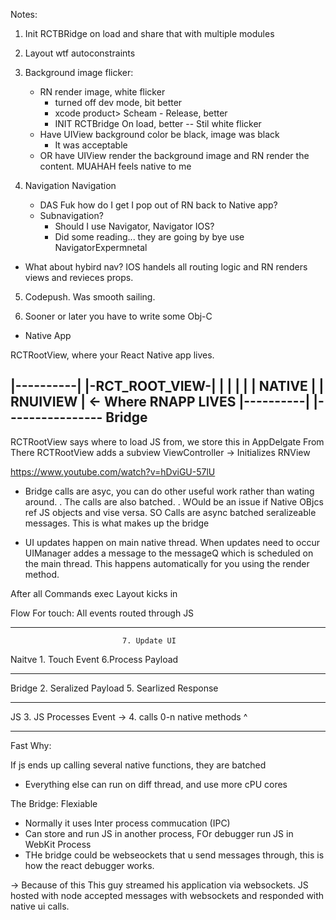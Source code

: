 Notes:

1. Init RCTBRidge on load and share that with multiple modules
2. Layout wtf autoconstraints
3. Background image flicker:
    - RN render image, white flicker
       - turned off dev mode, bit better
       - xcode product> Scheam - Release, better
       - INIT RCTBridge On load, better
       -- Stil white flicker
    - Have UIView background color be black, image was black
      - It was acceptable
    - OR have UIView render the background image and RN render the content. MUAHAH feels native to me

4. Navigation Navigation
   - DAS Fuk how do I get I pop out of RN back to Native app?
   - Subnavigation?
      - Should I use Navigator, Navigator IOS?
      - Did some reading... they are going by bye use NavigatorExpermnetal

  - What about hybird nav? IOS handels all routing logic and RN renders views and revieces props.

5. Codepush. Was smooth sailing.

6. Sooner or later you have to write some Obj-C


- Native App


RCTRootView, where your React Native app lives.

|----------|   |-RCT_ROOT_VIEW-|
|          |   |               |
| NATIVE   |   |    RNUIVIEW   |  <- Where RNAPP LIVES
|----------|   |----------------
           Bridge
 -----------------------------

RCTRootView says where to load JS from, we store this in AppDelgate
 From There RCTRootView adds a subview
 ViewController -> Initializes RNView


https://www.youtube.com/watch?v=hDviGU-57lU
 * Bridge calls are asyc, you can do other useful work rather than wating around.
 . The calls are also batched.
 . WOuld be an issue if Native OBjcs ref JS objects and vise versa. SO Calls are async batched seralizeable messages. This is what makes up the bridge

 - UI updates happen on main native thread. When updates need to occur UIManager addes a message to the messageQ which is scheduled on the main thread. This happens automatically for you using the render method.

 After all Commands exec Layout kicks in

 Flow For touch: All events routed through JS

 -------------------------------
                             7. Update UI
Naitve 1. Touch Event        6.Process Payload

 -------------------------------

Bridge 2. Seralized Payload   5. Searlized Response

 --------------------------------

 JS  3. JS Processes Event  ->  4. calls 0-n native methods ^

 -------------------------------


Fast Why:

If js ends up calling several native functions, they are batched
* Everything else can run on diff thread, and use more cPU cores


The Bridge: Flexiable

* Normally it uses Inter process commucation (IPC)
* Can store and run JS in another process, FOr debugger run JS in WebKit Process
* THe bridge could be webseockets that u send messages through, this is how the react debugger works.


-> Because of this This guy streamed his application via websockets. JS hosted with node accepted messages with websockets and responded with native ui calls.
